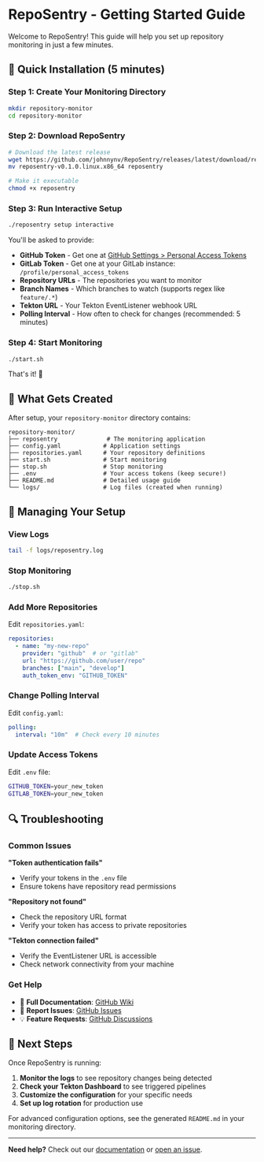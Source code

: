 # RepoSentry - Getting Started Guide

Welcome to RepoSentry! This guide will help you set up repository monitoring in just a few minutes.

## 🚀 Quick Installation (5 minutes)

### Step 1: Create Your Monitoring Directory
```bash
mkdir repository-monitor
cd repository-monitor
```

### Step 2: Download RepoSentry
```bash
# Download the latest release
wget https://github.com/johnnynv/RepoSentry/releases/latest/download/reposentry-v0.1.0.linux.x86_64
mv reposentry-v0.1.0.linux.x86_64 reposentry

# Make it executable
chmod +x reposentry
```

### Step 3: Run Interactive Setup
```bash
./reposentry setup interactive
```

You'll be asked to provide:
- **GitHub Token** - Get one at [GitHub Settings > Personal Access Tokens](https://github.com/settings/tokens)
- **GitLab Token** - Get one at your GitLab instance: `/profile/personal_access_tokens`
- **Repository URLs** - The repositories you want to monitor
- **Branch Names** - Which branches to watch (supports regex like `feature/.*`)
- **Tekton URL** - Your Tekton EventListener webhook URL
- **Polling Interval** - How often to check for changes (recommended: 5 minutes)

### Step 4: Start Monitoring
```bash
./start.sh
```

That's it! 🎉

## 📁 What Gets Created

After setup, your `repository-monitor` directory contains:

```
repository-monitor/
├── reposentry              # The monitoring application
├── config.yaml            # Application settings
├── repositories.yaml      # Your repository definitions  
├── start.sh               # Start monitoring
├── stop.sh                # Stop monitoring
├── .env                   # Your access tokens (keep secure!)
├── README.md              # Detailed usage guide
└── logs/                  # Log files (created when running)
```

## 🔧 Managing Your Setup

### View Logs
```bash
tail -f logs/reposentry.log
```

### Stop Monitoring
```bash
./stop.sh
```

### Add More Repositories
Edit `repositories.yaml`:
```yaml
repositories:
  - name: "my-new-repo"
    provider: "github"  # or "gitlab"
    url: "https://github.com/user/repo"
    branches: ["main", "develop"]
    auth_token_env: "GITHUB_TOKEN"
```

### Change Polling Interval
Edit `config.yaml`:
```yaml
polling:
  interval: "10m"  # Check every 10 minutes
```

### Update Access Tokens
Edit `.env` file:
```bash
GITHUB_TOKEN=your_new_token
GITLAB_TOKEN=your_new_token
```

## 🔍 Troubleshooting

### Common Issues

**"Token authentication fails"**
- Verify your tokens in the `.env` file
- Ensure tokens have repository read permissions

**"Repository not found"**
- Check the repository URL format
- Verify your token has access to private repositories

**"Tekton connection failed"**
- Verify the EventListener URL is accessible
- Check network connectivity from your machine

### Get Help

- 📖 **Full Documentation**: [GitHub Wiki](https://github.com/johnnynv/RepoSentry/wiki)
- 🐛 **Report Issues**: [GitHub Issues](https://github.com/johnnynv/RepoSentry/issues)
- 💡 **Feature Requests**: [GitHub Discussions](https://github.com/johnnynv/RepoSentry/discussions)

## 🎯 Next Steps

Once RepoSentry is running:

1. **Monitor the logs** to see repository changes being detected
2. **Check your Tekton Dashboard** to see triggered pipelines
3. **Customize the configuration** for your specific needs
4. **Set up log rotation** for production use

For advanced configuration options, see the generated `README.md` in your monitoring directory.

---

**Need help?** Check out our [documentation](https://github.com/johnnynv/RepoSentry/wiki) or [open an issue](https://github.com/johnnynv/RepoSentry/issues).

